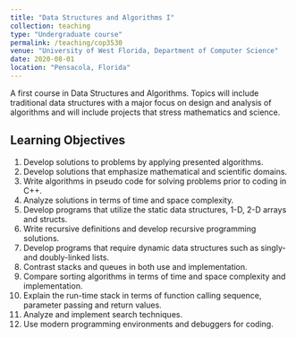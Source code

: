 ```yaml
---
title: "Data Structures and Algorithms I"
collection: teaching
type: "Undergraduate course"
permalink: /teaching/cop3530
venue: "University of West Florida, Department of Computer Science"
date: 2020-08-01
location: "Pensacola, Florida"
---
```


A first course in Data Structures and Algorithms.
Topics will include traditional data structures with a major focus on design and analysis of algorithms and will include projects that stress mathematics and science.

## Learning Objectives
1. Develop solutions to problems by applying presented algorithms.
1. Develop solutions that emphasize mathematical and scientific domains.
1. Write algorithms in pseudo code for solving problems prior to coding in C++.
1. Analyze solutions in terms of time and space complexity.
1. Develop programs that utilize the static data structures, 1-D, 2-D arrays and structs.
1. Write recursive definitions and develop recursive programming solutions.
1. Develop programs that require dynamic data structures such as singly- and doubly-linked lists.
1. Contrast stacks and queues in both use and implementation.
1. Compare sorting algorithms in terms of time and space complexity and implementation.
1. Explain the run-time stack in terms of function calling sequence, parameter passing and return values.
1. Analyze and implement search techniques.
1. Use modern programming environments and debuggers for coding.
